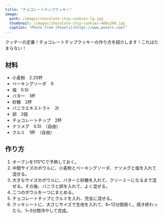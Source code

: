 ```yaml
---
title: "チョコレートチップクッキー"
image: 
  path: /images/chocolate-chip-cookies-lg.jpg
  thumbnail: /images/chocolate-chip-cookies-400x200.jpg
  caption: "Photo from [Pexels](https://www.pexels.com)"
---
```


クッチーの定番！チョコレートチップクッキーの作り方を紹介します！これはたまらない！

## 材料

* 小麦粉　2.25杯
* ベーキングソーダ　1t
* 塩　0.5t
* バター　1杯
* 砂糖　2杯
* バニラエキストラト　2t
* 卵　2個
* チョコレートチップ　2杯
* ナツメグ　0.5t　（自由）
* クルミ　1杯　（自由）

## 作り方

1. オーブンを170°Cで予熱しておく。
2. 中間サイズのボウルに、小麦粉とベーキングソーダ、ナツメグと塩を入れて混ぜる。
3. 大きなサイズのボウルに、バターと砂糖を入れて、クリーミーになるまで混ぜる。その後、バニラと卵を入れて、よく混ぜる。
4. 二つのボウルを一つにまとめる。
5. チョコレートチップとクルミを入れ、完全に混ぜる。
6. クッキシートに、大さじサイズで生地を入れて、8~12分間焼く。焼き終わったら、1~3分間冷やして完成。